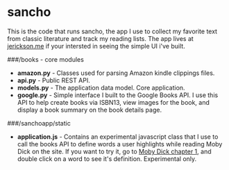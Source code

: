 sancho
=========

This is the code that runs sancho, the app I use to collect my favorite text from classic literature and track my reading lists.  The app lives at [jerickson.me](http://jerickson.me) if your intersted in seeing the simple UI i've built.  

###/books - core modules
  - **amazon.py** - Classes used for parsing Amazon kindle clippings files.
  - **api.py** - Public REST API.
  - **models.py** - The application data model.  Core application.
  - **google.py** - Simple interface I built to the Google Books API.  I use this API to help create books via ISBN13, view images for the book, and display a book summary on the book details page.

###/sanchoapp/static
  - **application.js** - Contains an experimental javascript class that I use to call the books API to define words a user highlights while reading Moby Dick on the site.  If you want to try it, go to [Moby Dick chapter 1](http://jerickson.me/book/moby-dick/text/chapter-1-loomings), and double click on a word to see it's definition.  Experimental only.

